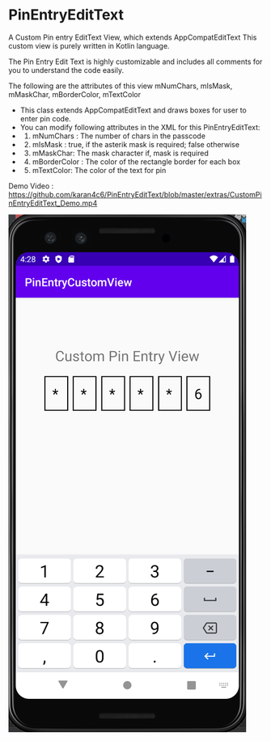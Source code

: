# PinEntryEditText
A Custom Pin entry EditText View, which extends AppCompatEditText
This custom view is purely written in Kotlin language.

The Pin Entry Edit Text is highly customizable and includes all comments for you to understand the code easily.

The following are the attributes of this view
mNumChars, mIsMask, mMaskChar, mBorderColor, mTextColor

 * This class extends AppCompatEditText and draws boxes for user to enter pin code.
 * You can modify following attributes in the XML for this PinEntryEditText:
 * 1. mNumChars : The number of chars in the passcode
 * 2. mIsMask : true, if the asterik mask is required; false otherwise
 * 3. mMaskChar: The mask character if, mask is required
 * 4. mBorderColor : The color of the rectangle border for each box
 * 5. mTextColor: The color of the text for pin


Demo Video : https://github.com/karan4c6/PinEntryEditText/blob/master/extras/CustomPinEntryEditText_Demo.mp4

![Sample](/extras/demo.png)

